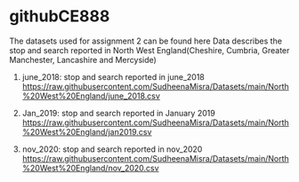# githubCE888

The datasets used for assignment 2 can be found here
Data describes the stop and search reported in North West England(Cheshire, Cumbria, Greater Manchester, Lancashire and Mercyside)

1. june_2018: stop and search reported in june_2018
https://raw.githubusercontent.com/SudheenaMisra/Datasets/main/North%20West%20England/june_2018.csv

2. Jan_2019: stop and search reported in January 2019
https://raw.githubusercontent.com/SudheenaMisra/Datasets/main/North%20West%20England/jan2019.csv

3. nov_2020: stop and search reported in nov_2020
https://raw.githubusercontent.com/SudheenaMisra/Datasets/main/North%20West%20England/nov_2020.csv
